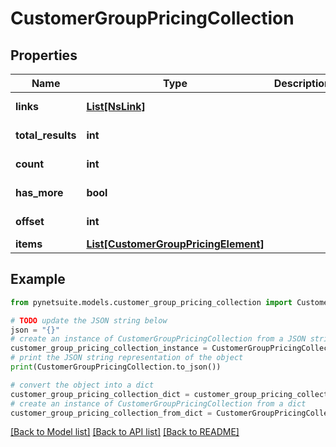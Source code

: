 # CustomerGroupPricingCollection


## Properties

Name | Type | Description | Notes
------------ | ------------- | ------------- | -------------
**links** | [**List[NsLink]**](NsLink.md) |  | [optional] [readonly] 
**total_results** | **int** |  | [optional] [readonly] 
**count** | **int** |  | [optional] [readonly] 
**has_more** | **bool** |  | [optional] [readonly] 
**offset** | **int** |  | [optional] [readonly] 
**items** | [**List[CustomerGroupPricingElement]**](CustomerGroupPricingElement.md) |  | [optional] 

## Example

```python
from pynetsuite.models.customer_group_pricing_collection import CustomerGroupPricingCollection

# TODO update the JSON string below
json = "{}"
# create an instance of CustomerGroupPricingCollection from a JSON string
customer_group_pricing_collection_instance = CustomerGroupPricingCollection.from_json(json)
# print the JSON string representation of the object
print(CustomerGroupPricingCollection.to_json())

# convert the object into a dict
customer_group_pricing_collection_dict = customer_group_pricing_collection_instance.to_dict()
# create an instance of CustomerGroupPricingCollection from a dict
customer_group_pricing_collection_from_dict = CustomerGroupPricingCollection.from_dict(customer_group_pricing_collection_dict)
```
[[Back to Model list]](../README.md#documentation-for-models) [[Back to API list]](../README.md#documentation-for-api-endpoints) [[Back to README]](../README.md)


